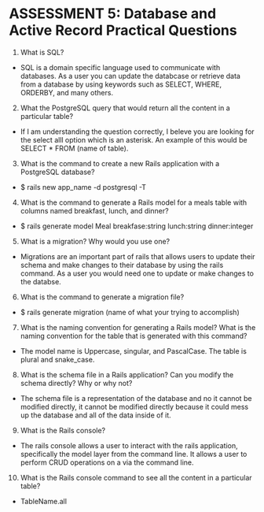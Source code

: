# ASSESSMENT 5: Database and Active Record Practical Questions

1. What is SQL?
- SQL is a domain specific language used to communicate with databases. As a user you can update the databcase or retrieve data from a database by using keywords such as SELECT, WHERE, ORDERBY, and many others.

2. What the PostgreSQL query that would return all the content in a particular table?
- If I am understanding the question correctly, I beleve you are looking for the select alll option which is an asterisk. An example of this would be SELECT * FROM (name of table).

3. What is the command to create a new Rails application with a PostgreSQL database?
- $ rails new app_name -d postgresql -T

4. What is the command to generate a Rails model for a meals table with columns named breakfast, lunch, and dinner?
- $ rails generate model Meal breakfase:string lunch:string dinner:integer

5. What is a migration? Why would you use one?
- Migrations are an important part of rails that allows users to update their schema and make changes to their database by using the rails command. As a user you would need one to update or make changes to the databse.

6. What is the command to generate a migration file?
- $ rails generate migration (name of what your trying to accomplish)

7. What is the naming convention for generating a Rails model? What is the naming convention for the table that is generated with this command?
- The model name is Uppercase, singular, and PascalCase. The table is plural and snake_case.

8. What is the schema file in a Rails application? Can you modify the schema directly? Why or why not?
- The schema file is a representation of the database and no it cannot be modified directly, it cannot be modified directly because it could mess up the database and all of the data inside of it.

9. What is the Rails console?
- The rails console allows a user to interact with the rails application, specifically the model layer from the command line. It allows a user to perform CRUD operations on a via the command line.

10. What is the Rails console command to see all the content in a particular table?
- TableName.all
